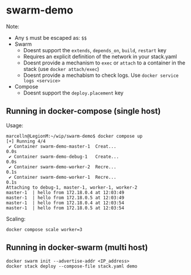 # swarm-demo

Note:
- Any `$` must be escaped as: `$$`
- Swarm
    - Doesnt support the `extends`, `depends_on`, `build`, `restart` key
    - Requires an explicit definition of the network in your stack.yaml
    - Doesnt provide a mechanism to `exec` or `attach` to a container in the stack (use `docker attach/exec`)
    - Doesnt provide a mechabism to check logs. Use `docker service logs <service>`
- Compose
    - Doesnt support the `deploy.placement` key

## Running in docker-compose (single host)

Usage:
```
marcelln@LegionM:~/wip/swarm-demo$ docker compose up
[+] Running 4/4
 ✔ Container swarm-demo-master-1  Creat...                                 0.0s
 ✔ Container swarm-demo-debug-1   Create...                                0.0s
 ✔ Container swarm-demo-worker-2  Recre...                                 0.1s
 ✔ Container swarm-demo-worker-1  Recre...                                 0.1s
Attaching to debug-1, master-1, worker-1, worker-2
master-1  | hello from 172.18.0.4 at 12:03:49
master-1  | hello from 172.18.0.5 at 12:03:49
master-1  | hello from 172.18.0.4 at 12:03:54
master-1  | hello from 172.18.0.5 at 12:03:54
```

Scaling:
```
docker compose scale worker=3
```

## Running in docker-swarm (multi host)

```
docker swarm init --advertise-addr <IP_address>
docker stack deploy --compose-file stack.yaml demo
```
